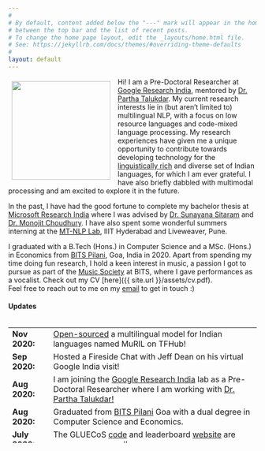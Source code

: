 ```yaml
---
#
# By default, content added below the "---" mark will appear in the home page
# between the top bar and the list of recent posts.
# To change the home page layout, edit the _layouts/home.html file.
# See: https://jekyllrb.com/docs/themes/#overriding-theme-defaults
#
layout: default
---
```


<img style="float: left;margin-right: 15px;margin-top: 7px; margin-left: 7px;height: 200px;border: 5" src=" {{ site.url }}/assets/dp.jpeg">

Hi! I am a Pre-Doctoral Researcher at [Google Research India](https://research.google/locations/india/), mentored by [Dr. Partha Talukdar](http://talukdar.net/). My current research interests lie in (but aren’t limited to) multilingual NLP, with a focus on low resource languages and code-mixed language processing. My research experiences have given me a unique opportunity to contribute towards developing technology for the [linguistically rich](https://youtu.be/MpPJ4Rr-5SQ) and diverse set of Indian languages, for which I am ever grateful. I have also briefly dabbled with multimodal processing and am excited to explore it in the future. 

In the past, I have had the good fortune to complete my bachelor thesis at [Microsoft Research India](https://www.microsoft.com/en-us/research/lab/microsoft-research-india/) where I was advised by [Dr. Sunayana Sitaram](https://www.microsoft.com/en-us/research/people/susitara/) and [Dr. Monojit Choudhury](https://www.microsoft.com/en-us/research/people/monojitc/). I have also spent some wonderful summers interning at the [MT-NLP Lab](https://ltrc.iiit.ac.in/), IIIT Hyderabad and Liveweaver, Pune.

I graduated with a B.Tech (Hons.) in Computer Science and a MSc. (Hons.) in Economics from [BITS Pilani](https://www.bits-pilani.ac.in/), Goa, India in 2020. Apart from spending my time doing fun research, I hold a keen interest in music, a passion I got to pursue as part of the [Music Society](https://www.youtube.com/channel/UCs3URAnJc629Is22Q6tPK4g) at BITS, where I gave performances as a vocalist.
Check out my CV [here]({{ site.url }}/assets/cv.pdf).  
Feel free to reach out to me on my [email](mailto:khanuja.simran7@gmail.com) to get in touch :)

#### Updates

<div style="height:250px;overflow:auto;">
<table>
<col width="100px">
<col width="650px">
<tr><td><b>Nov 2020:</b></td><td><a href="https://tfhub.dev/google/MuRIL/1">Open-sourced</a> a multilingual model for Indian languages named MuRIL on TFHub!</td></tr>
<tr><td><b>Sep 2020:</b></td><td>Hosted a Fireside Chat with Jeff Dean on his virtual Google India visit!</td></tr>
<tr><td><b>Aug 2020:</b></td><td>I am joining the <a href="https://research.google/locations/india/">Google Research India</a> lab as a Pre-Doctoral Researcher where I am working with <a href="http://talukdar.net/">Dr. Partha Talukdar!</a></td></tr>
<tr><td><b>Aug 2020:</b></td><td>Graduated from <a href="https://www.bits-pilani.ac.in/">BITS Pilani</a> Goa with a dual degree in Computer Science and Economics.</td></tr>
<tr><td><b>July 2020:</b></td><td>The GLUECoS <a href="https://github.com/microsoft/GLUECoS">code</a> and leaderboard <a href="https://microsoft.github.io/GLUECoS/">website</a> are now open-sourced!</td></tr>
<tr><td><b>Apr 2020:</b></td><td><a href="https://arxiv.org/abs/2004.12376">Paper</a> on building a benchmark for code-switched language processing to appear at ACL 2020! (<a href="https://slideslive.com/38928983/gluecos-an-evaluation-benchmark-for-codeswitched-nlp">Talk</a>)</td></tr>
<tr><td><b>Mar 2020:</b></td><td>We created a <a href="https://www.cse.iitb.ac.in/~pjyothi/indiccorpora/#nli">new dataset</a> for code-mixed conversational NLI! <a href="https://arxiv.org/abs/2004.05051">Paper</a> to appear in CALCS, LREC 2020.</td></tr>
<tr><td><b>Jul 2019:</b></td><td>I am doing my bachelor thesis at the <a href="https://www.microsoft.com/en-us/research/lab/microsoft-research-india/">Microsoft Research India</a> lab, where I am working with <a href="https://www.microsoft.com/en-us/research/people/susitara/">Dr. Sunayana Sitaram</a>!</td></tr>
<tr><td><b>Jun 2019:</b></td><td><a href="https://www.aclweb.org/anthology/W19-7810.pdf">Work</a> done on generating code-mixed text in summer 2018 to appear at TLT SyntaxFest 2019</td></tr>
<tr><td><b>Apr 2018:</b></td><td>Summer internship at the <a href="https://ltrc.iiit.ac.in/">MT-NLP lab</a>, IIIT Hyderabad where I will be working with <a href="https://www.iiit.ac.in/people/faculty/dipti/">Dr. Dipti Misra Sharma</a></td></tr>